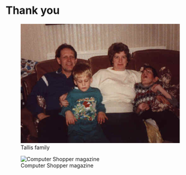 # Thank you

<figure>
    <img src="/assets/images/tallis-family.jpg"
         alt="Tallis Family">
    <figcaption>Tallis family</figcaption>
</figure>

<figure>
    <img src="/assets/images/computer-shopper.jpg"
         alt="Computer Shopper magazine">
    <figcaption>Computer Shopper magazine</figcaption>
</figure>

